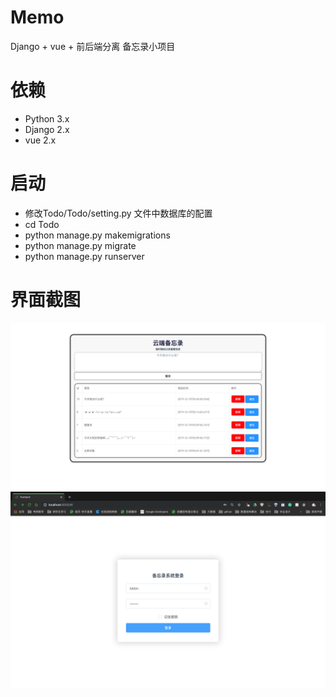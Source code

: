 # Memo
Django + vue + 前后端分离 备忘录小项目

# 依赖
* Python 3.x
* Django 2.x
* vue 2.x


# 启动

* 修改Todo/Todo/setting.py 文件中数据库的配置
* cd Todo
* python manage.py makemigrations
* python manage.py migrate
* python manage.py runserver


# 界面截图
![login](https://github.com/Mrhs121/Memo/blob/master/%E6%88%AA%E5%B1%8F2019-12-10%E4%B8%8B%E5%8D%882.26.00.png)
![Main](https://github.com/Mrhs121/Memo/blob/master/%E6%88%AA%E5%B1%8F2019-12-09%E4%B8%8B%E5%8D%882.10.08.png)
